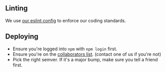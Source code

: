 ## Linting

We use [our eslint config](https://www.npmjs.com/package/eslint-config-osedea) to enforce our coding standards.

## Deploying

* Ensure you're logged into `npm` with `npm login` first.
* Ensure you're on the [collaborators list](https://www.npmjs.com/package/ignite-fabric/). (contact one of us if you're not)
* Pick the right semver. If it's a major bump, make sure you tell a friend first.


